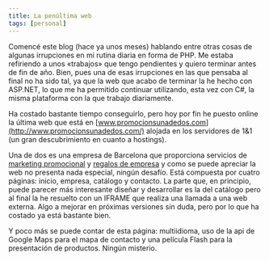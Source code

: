 ```yaml
---
title: La penúltima web
tags: [personal]
---
```

Comencé este blog (hace ya unos meses) hablando entre otras cosas de algunas irrupciones en mi rutina diaria en forma de PHP. Me estaba refiriendo a unos «trabajos» que tengo pendientes y quiero terminar antes de fin de año. Bien, pues una de esas irrupciones en las que pensaba al final no ha sido tal, ya que la web que acabo de terminar la he hecho con ASP.NET, lo que me ha permitido continuar utilizando, esta vez con C#, la misma plataforma con la que trabajo diariamente.

Ha costado bastante tiempo conseguirlo, pero hoy por fin he puesto online la última web que está en [www.promocionsunadedos.com](http://www.promocionsunadedos.com/) alojada en los servidores de 1&1 (un gran descubrimiento en cuanto a hostings).

Una de dos es una empresa de Barcelona que proporciona servicios de [marketing promocional](http://www.promocionsunadedos.com/Default.aspx) y [regalos de empresa](http://www.promocionsunadedos.com/Company.aspx) y como se puede apreciar la web no presenta nada especial, ningún desafío. Está compuesta por cuatro páginas: inicio, empresa, catálogo y contacto. La parte que, en principio, puede parecer más interesante diseñar y desarrollar es la del catálogo pero al final la he resuelto con un IFRAME que realiza una llamada a una web externa. Algo a mejorar en próximas versiones sin duda, pero por lo que ha costado ya está bastante bien.<div>  

Y poco más se puede contar de esta página: multiidioma, uso de la api de Google Maps para el mapa de contacto y una película Flash para la presentación de productos. Ningún misterio.</div>

